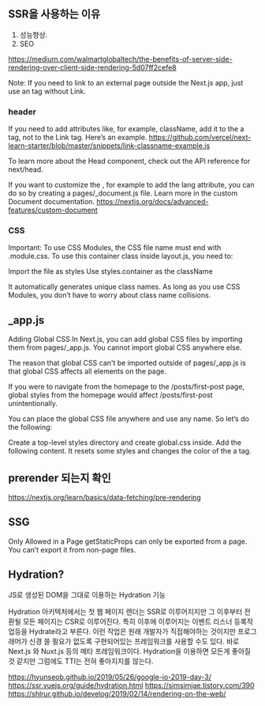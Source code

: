 ## SSR을 사용하는 이유
1. 성능향상.
2. SEO


https://medium.com/walmartglobaltech/the-benefits-of-server-side-rendering-over-client-side-rendering-5d07ff2cefe8


Note: If you need to link to an external page outside the Next.js app, just use an <a> tag without Link.

### header
If you need to add attributes like, for example, className, add it to the a tag, not to the Link tag. Here’s an example.
https://github.com/vercel/next-learn-starter/blob/master/snippets/link-classname-example.js

To learn more about the Head component, check out the API reference for next/head.

If you want to customize the <html>, for example to add the lang attribute, you can do so by creating a pages/_document.js file. Learn more in the custom Document documentation.
https://nextjs.org/docs/advanced-features/custom-document

### CSS
Important: To use CSS Modules, the CSS file name must end with .module.css.
To use this container class inside layout.js, you need to:

Import the file as styles
Use styles.container as the className

It automatically generates unique class names. As long as you use CSS Modules, you don’t have to worry about class name collisions.



## _app.js

Adding Global CSS
In Next.js, you can add global CSS files by importing them from pages/_app.js. You cannot import global CSS anywhere else.

The reason that global CSS can't be imported outside of pages/_app.js is that global CSS affects all elements on the page.

If you were to navigate from the homepage to the /posts/first-post page, global styles from the homepage would affect /posts/first-post unintentionally.

You can place the global CSS file anywhere and use any name. So let’s do the following:

Create a top-level styles directory and create global.css inside.
Add the following content. It resets some styles and changes the color of the a tag.

## prerender 되는지 확인
https://nextjs.org/learn/basics/data-fetching/pre-rendering


## SSG
Only Allowed in a Page
getStaticProps can only be exported from a page. You can’t export it from non-page files.

## Hydration?
JS로 생성된 DOM을 그대로 이용하는 Hydration 기능
 
Hydration 아키텍처에서는 첫 웹 페이지 렌더는 SSR로 이루어지지만 그 이후부터 전환될 모든 페이지는 CSR로 이루어진다. 특히 이후에 이루어지는 이벤트 리스너 등록작업등을 Hydrate라고 부른다. 이런 작업은 원래 개발자가 직접해야하는 것이지만 프로그래머가 신경 쓸 필요가 없도록 구현되어있는 프레임워크를 사용할 수도 있다. 바로 Next.js 와 Nuxt.js 등의 메타 프레임워크이다. Hydration을 이용하면 모든게 좋아질 것 같지만 그럼에도 TTI는 전혀 좋아지지를 않는다.

 
https://hyunseob.github.io/2019/05/26/google-io-2019-day-3/
https://ssr.vuejs.org/guide/hydration.html
https://simsimjae.tistory.com/390
https://shlrur.github.io/develog/2019/02/14/rendering-on-the-web/
